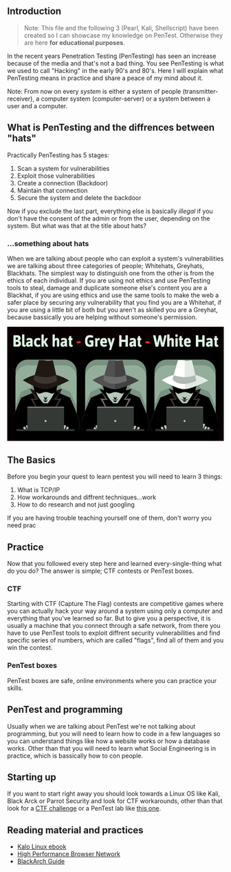 ## Introduction
> Note: This file and the following 3 (Pearl, Kali, Shellscript) have been created so I can showcase my knowledge on PenTest. Otherwise they are here **for educational purposes**.

In the recent years Penetration Testing (PenTesting) has seen an increase because of the media and that's not a bad thing. You see PenTesting is what we used to call "Hacking" in the early 90's and 80's. Here I will explain what PenTesting means in practice and share a peace of my mind about it.

Note: From now on every *system* is either a system of people (transmitter-receiver), a computer system (computer-server) or a system between a user and a computer.

## What is PenTesting and the diffrences between "hats"
Practically PenTesting has 5 stages:

1. Scan a system for vulnerabilities
2. Exploit those vulnerabilities
3. Create a connection (Backdoor)
4. Maintain that connection
5. Secure the system and delete the backdoor

Now if you exclude the last part, everything else is basically *illegal* if you don't have the consent of the admin or from the user, depending on the system. But what was that at the title about hats?

### ...something about hats
When we are talking about people who can exploit a system's vulnerabilities we are talking about three categories of people; Whitehats, Greyhats, Blackhats. The simplest way to distinguish one from the other is from the ethics of each individual. If you are using not ethics and use PenTesting tools to steal, damage and duplicate someone else's content you are a Blackhat, if you are using ethics and use the same tools to make the web a safer place by securing any vulnerability that you find you are a Whitehat, if you are using a little bit of both but you aren't as skilled you are a Greyhat, because bassically you are helping without someone's permission.  

![Hats](Hackers.png)


## The Basics
Before you begin your quest to learn pentest you will need to learn 3 things:

1. What is TCP/IP
2. How workarounds and diffrent techniques...work
3. How to do research and not just googling

If you are having trouble teaching yourself one of them, don't worry you need prac

## Practice 
Now that you followed every step here and learned every-single-thing what do you do? The answer is simple; CTF contests or PenTest boxes.

### CTF
Starting with CTF (Capture The Flag) contests are competitive games where you can actually hack your way around a system using only a computer and everything that you've learned so far. But to give you a perspective, it is usually a machine that you connect through a safe network, from there you have to use PenTest tools to exploit diffrent security vulnerabilities and find specific series of numbers, which are called "flags", find all of them and you win the contest.

### PenTest boxes
PenTest boxes are safe, online environments where you can practice your skills.

## PenTest and programming
Usually when we are talking about PenTest we're not talking about programming, but you will need to learn how to code in a few languages so you can understand things like how a website works or how a database works. Other than that you will need to learn what Social Engineering is in practice, which is bassically how to con people.

## Starting up
If you want to start right away you should look towards a Linux OS like Kali, Black Arck or Parrot Security and look for CTF workarounds, other than that look for a [CTF challenge](http://captf.com/practice-ctf/) or a PenTest lab like [this one](https://www.hackthebox.eu/).

## Reading material and practices
+ [Kalo Linux ebook](https://www.kali.org/download-kali-linux-revealed-book/)
+ [High Performance Browser Network](https://hpbn.co/)
+ [BlackArch Guide](https://blackarch.org/guide.pdf)
